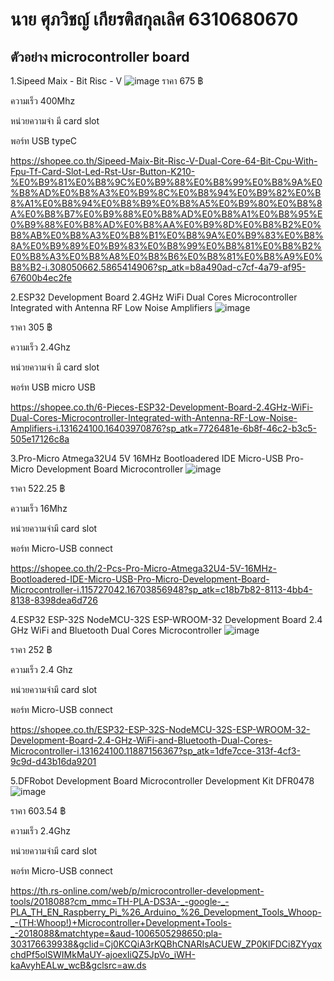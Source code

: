 # นาย ศุภวิชญ์ เกียรติสกุลเลิศ 6310680670
## ตัวอย่าง microcontroller board

1.Sipeed Maix - Bit Risc - V
![image](https://user-images.githubusercontent.com/98943823/154383350-ffa5906d-7817-40cb-aa27-6e5ab8f11a9d.png)
ราคา 675 ฿

ความเร็ว 400Mhz

หน่วยความจำ มี card slot

พอร์ท USB typeC

https://shopee.co.th/Sipeed-Maix-Bit-Risc-V-Dual-Core-64-Bit-Cpu-With-Fpu-Tf-Card-Slot-Led-Rst-Usr-Button-K210-%E0%B9%81%E0%B8%9C%E0%B9%88%E0%B8%99%E0%B8%9A%E0%B8%AD%E0%B8%A3%E0%B9%8C%E0%B8%94%E0%B9%82%E0%B8%A1%E0%B8%94%E0%B8%B9%E0%B8%A5%E0%B9%80%E0%B8%8A%E0%B8%B7%E0%B9%88%E0%B8%AD%E0%B8%A1%E0%B8%95%E0%B9%88%E0%B8%AD%E0%B8%AA%E0%B9%8D%E0%B8%B2%E0%B8%AB%E0%B8%A3%E0%B8%B1%E0%B8%9A%E0%B9%83%E0%B8%8A%E0%B9%89%E0%B9%83%E0%B8%99%E0%B8%81%E0%B8%B2%E0%B8%A3%E0%B8%A8%E0%B8%B6%E0%B8%81%E0%B8%A9%E0%B8%B2-i.308050662.5865414906?sp_atk=b8a490ad-c7cf-4a79-af95-67600b4ec2fe

2.ESP32 Development Board 2.4GHz WiFi Dual Cores Microcontroller Integrated with Antenna RF Low Noise Amplifiers
![image](https://user-images.githubusercontent.com/98943823/154384615-34aa128a-195c-430e-8e7e-0081659c13ed.png)

ราคา 305 ฿

ความเร็ว 2.4Ghz

หน่วยความจำ มี card slot

พอร์ท USB micro USB

https://shopee.co.th/6-Pieces-ESP32-Development-Board-2.4GHz-WiFi-Dual-Cores-Microcontroller-Integrated-with-Antenna-RF-Low-Noise-Amplifiers-i.131624100.16403970876?sp_atk=7726481e-6b8f-46c2-b3c5-505e17126c8a

3.Pro-Micro Atmega32U4 5V 16MHz Bootloadered IDE Micro-USB Pro-Micro Development Board Microcontroller
![image](https://user-images.githubusercontent.com/98943823/154385162-fc20b2a9-0fa5-4280-8712-d3a5ab81674c.png)

ราคา 522.25 ฿

ความเร็ว 16Mhz

หน่วยความจำมี card slot

พอร์ท Micro-USB connect

https://shopee.co.th/2-Pcs-Pro-Micro-Atmega32U4-5V-16MHz-Bootloadered-IDE-Micro-USB-Pro-Micro-Development-Board-Microcontroller-i.115727042.16703856948?sp_atk=c18b7b82-8113-4bb4-8138-8398dea6d726

4.ESP32 ESP-32S NodeMCU-32S ESP-WROOM-32 Development Board 2.4 GHz WiFi and Bluetooth Dual Cores Microcontroller
![image](https://user-images.githubusercontent.com/98943823/154385463-f4d191f7-f41d-46af-ac4a-99ebb838c961.png)

ราคา 252 ฿

ความเร็ว 2.4 Ghz

หน่วยความจำมี card slot

พอร์ท Micro-USB connect

https://shopee.co.th/ESP32-ESP-32S-NodeMCU-32S-ESP-WROOM-32-Development-Board-2.4-GHz-WiFi-and-Bluetooth-Dual-Cores-Microcontroller-i.131624100.11887156367?sp_atk=1dfe7cce-313f-4cf3-9c9d-d43b16da9201

5.DFRobot Development Board Microcontroller Development Kit DFR0478
![image](https://user-images.githubusercontent.com/98943823/154385663-52ee530f-dd87-4051-b12e-96b9ea6f325e.png)

ราคา 603.54 ฿

ความเร็ว 2.4Ghz

หน่วยความจำมี card slot

พอร์ท Micro-USB connect

https://th.rs-online.com/web/p/microcontroller-development-tools/2018088?cm_mmc=TH-PLA-DS3A-_-google-_-PLA_TH_EN_Raspberry_Pi_%26_Arduino_%26_Development_Tools_Whoop-_-(TH:Whoop!)+Microcontroller+Development+Tools-_-2018088&matchtype=&aud-1006505298650:pla-303176639938&gclid=Cj0KCQiA3rKQBhCNARIsACUEW_ZP0KlFDCi8ZYyqxchdPf5olSWIMkMaUY-ajoexIiQZ5JpVo_iWH-kaAvyhEALw_wcB&gclsrc=aw.ds
